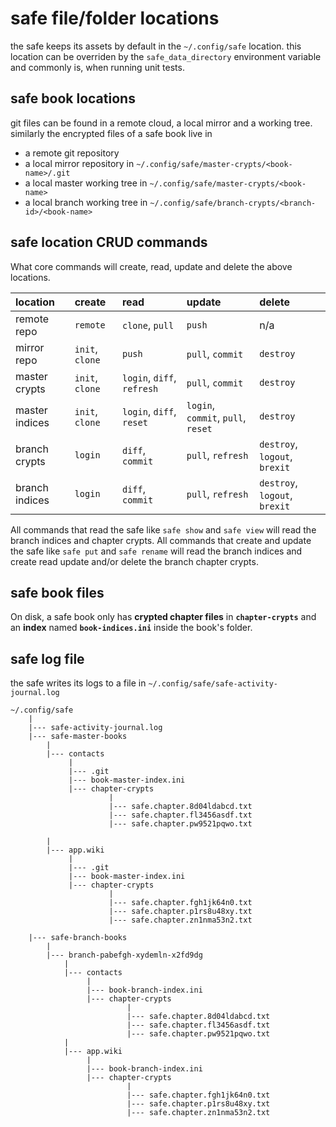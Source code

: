 
# safe file/folder locations

the safe keeps its assets by default in the `~/.config/safe` location.
this location can be overriden by the `safe_data_directory` environment variable and commonly is, when running unit tests.

## safe book locations
git files can be found in a remote cloud, a local mirror and a working tree. similarly the encrypted files of a safe book live in
- a remote git repository
- a local mirror repository in `~/.config/safe/master-crypts/<book-name>/.git`
- a local master working tree in `~/.config/safe/master-crypts/<book-name>`
- a local branch working tree in `~/.config/safe/branch-crypts/<branch-id>/<book-name>`

## safe location CRUD commands

What core commands will create, read, update and delete the above locations. 

| **location** | create    | read      | update    | delete    |
|:------------ |:--------- |:--------- |:--------- |:--------- |
| remote repo  | `remote` | `clone`, `pull` | `push` | n/a |
| mirror repo  | `init`, `clone` | `push` | `pull`, `commit` | `destroy` |
| master crypts  | `init`, `clone` | `login`, `diff`, `refresh` | `pull`, `commit` | `destroy` |
| master indices | `init`, `clone` | `login`, `diff`, `reset` | `login`, `commit`, `pull`, `reset` | `destroy` |
| branch crypts  | `login` | `diff`, `commit` | `pull`, `refresh` | `destroy`, `logout`, `brexit` |
| branch indices | `login` | `diff`, `commit` | `pull`, `refresh` | `destroy`, `logout`, `brexit` |

All commands that read the safe like `safe show` and `safe view` will read the branch indices and chapter crypts.
All commands that create and update the safe like `safe put` and `safe rename` will read the branch indices and create read update and/or delete the branch chapter crypts. 

## safe book files

On disk, a safe book only has **crypted chapter files** in **`chapter-crypts`** and an **index** named **`book-indices.ini`** inside the book's folder.

## safe log file

the safe writes its logs to a file in `~/.config/safe/safe-activity-journal.log`



```
~/.config/safe
    |
    |--- safe-activity-journal.log
    |--- safe-master-books
        |
        |--- contacts
             |
             |--- .git
             |--- book-master-index.ini
             |--- chapter-crypts
                      |
                      |--- safe.chapter.8d04ldabcd.txt
                      |--- safe.chapter.fl3456asdf.txt
                      |--- safe.chapter.pw9521pqwo.txt

        |
        |--- app.wiki
             |
             |--- .git
             |--- book-master-index.ini
             |--- chapter-crypts
                      |
                      |--- safe.chapter.fgh1jk64n0.txt
                      |--- safe.chapter.p1rs8u48xy.txt
                      |--- safe.chapter.zn1nma53n2.txt

    |--- safe-branch-books
        |
        |--- branch-pabefgh-xydemln-x2fd9dg
            |
            |--- contacts
                 |
                 |--- book-branch-index.ini
                 |--- chapter-crypts
                          |
                          |--- safe.chapter.8d04ldabcd.txt
                          |--- safe.chapter.fl3456asdf.txt
                          |--- safe.chapter.pw9521pqwo.txt
            |
            |--- app.wiki
                 |
                 |--- book-branch-index.ini
                 |--- chapter-crypts
                          |
                          |--- safe.chapter.fgh1jk64n0.txt
                          |--- safe.chapter.p1rs8u48xy.txt
                          |--- safe.chapter.zn1nma53n2.txt
